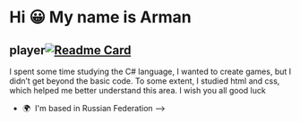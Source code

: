 # Hi 😀 My name is Arman


player[![Readme Card](https://github-readme-stats.vercel.app/api/pin/?username=mbbelieve&repo=github-readme-stats)](https://github.com/anuraghazra/github-readme-stats)
------

I spent some time studying the C# language, I wanted to create games, but I didn’t get beyond the basic code. To some extent, I studied html and css, which helped me better understand this area. I wish you all good luck

*   🌍  I'm based in Russian Federation
-->

